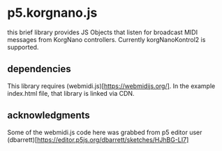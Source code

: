 # p5.korgnano.js

this brief library provides JS Objects that listen for broadcast MIDI messages from KorgNano controllers. Currently korgNanoKontrol2 is supported.

## dependencies

This library requires (webmidi.js)[https://webmidijs.org/]. In the example index.html file, that library is linked via CDN.

## acknowledgments

Some of the webmidi.js code here was grabbed from p5 editor user (dbarrett)[https://editor.p5js.org/dbarrett/sketches/HJhBG-LI7]
